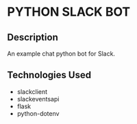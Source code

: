 # PYTHON SLACK BOT

## Description

An example chat python bot for Slack.

## Technologies Used

- slackclient
- slackeventsapi
- flask
- python-dotenv
